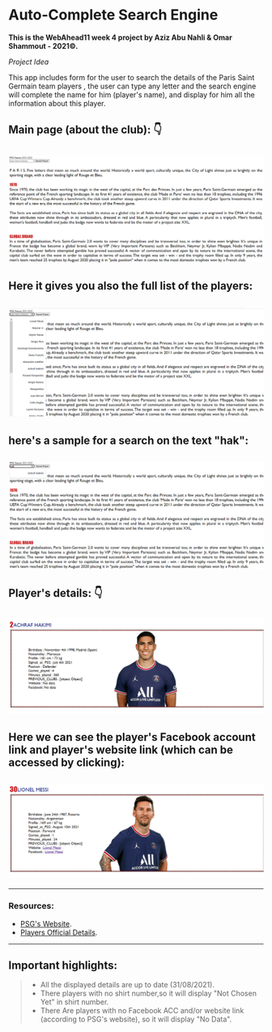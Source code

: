 # Auto-Complete Search Engine  
**This is the WebAhead11 week 4 project by Aziz Abu Nahli & Omar Shammout - 2021©.**

*Project Idea* 

This app includes form for the user to search the details of the Paris Saint Germain team players ,
the user can type any letter and the search engine will complete the name for him (player's name), and display for him all the information about this player.

Main page (about the club):
:point_down:
---
![1](PSGmainpage.png)
---
Here it gives you also the full list of the players:
---
![2](plyrsLst.png)
---
here's a sample for a search on the text "hak":
---
![3](hakSrch.png)
---
Player's details:
:point_down:
---
![4](hakSrch1.png)
---
Here we can see the player's Facebook account link and player's website link (which can be accessed by clicking):
---
![5](MessiSrch.png)
---
---
### Resources:
- [PSG's Website](https://en.psg.fr/).
- [Players Official Details](https://en.psg.fr/teams/first-team/squad).
---
## Important highlights: 
> - All the displayed details are up to date (31/08/2021).
> - There players with no shirt number,so it will display "Not Chosen Yet" in shirt number.
> - There Are players with no Facebook ACC and/or website link (according to PSG's website), so it will display "No Data". 
